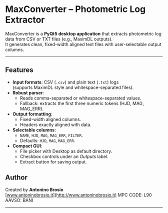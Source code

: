 # MaxConverter – Photometric Log Extractor

MaxConverter is a **PyQt5 desktop application** that extracts photometric log data from CSV or TXT files (e.g., MaximDL outputs).  
It generates clean, fixed-width aligned text files with user-selectable output columns.

---

## Features

- **Input formats**: CSV (`.csv`) and plain text (`.txt`) logs  
  (supports MaximDL style and whitespace-separated files).  
- **Robust parser**:  
  - Reads comma-separated or whitespace-separated values.  
  - Fallback: extracts the first three numeric tokens (HJD, MAG, MAG_ERR).  
- **Output formatting**:  
  - Fixed-width aligned columns.  
  - Headers exactly aligned with data.  
- **Selectable columns**:  
  - `NAME`, `HJD`, `MAG`, `MAG_ERR`, `FILTER`.  
  - Defaults: `HJD`, `MAG`, `MAG_ERR`.  
- **Compact GUI**:  
  - File picker with Desktop as default directory.  
  - Checkbox controls under an *Outputs* label.  
  - Extract button for saving output.  

## Author

Created by **Antonino Brosio**  
[www.antoninobrosio.it](http://www.antoninobrosio.it)
MPC CODE: L90
AAVSO: BANI

---

